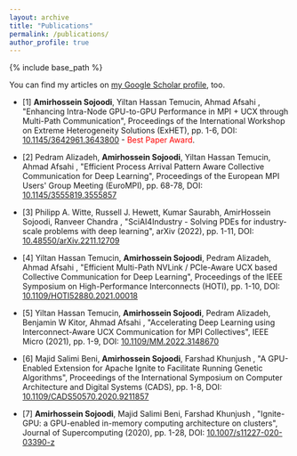 ```yaml
---
layout: archive
title: "Publications"
permalink: /publications/
author_profile: true
---
```

{% include base_path %}

You can find my articles on [my Google Scholar profile](https://scholar.google.co.uk/citations?hl=en&user=Dr5nIRYAAAAJ), too.

- [1] **Amirhossein Sojoodi**, Yiltan Hassan Temucin, Ahmad Afsahi , "Enhancing Intra-Node GPU-to-GPU Performance in MPI + UCX through Multi-Path Communication", Proceedings of the International Workshop on Extreme Heterogeneity Solutions (ExHET), pp. 1-6, DOI: [10.1145/3642961.3643800](https://doi.org/10.1145/3642961.3643800) - <span style="color:red">Best Paper Award</span>.

- [2] Pedram Alizadeh, **Amirhossein Sojoodi**, Yiltan Hassan Temucin, Ahmad Afsahi , "Efficient Process Arrival Pattern Aware Collective Communication for Deep Learning", Proceedings of the European MPI Users' Group Meeting (EuroMPI), pp. 68-78, DOI: [10.1145/3555819.3555857](https://doi.org/10.1145/3555819.3555857)

- [3] Philipp A. Witte, Russell J. Hewett, Kumar Saurabh, AmirHossein Sojoodi, Ranveer Chandra , "SciAI4Industry - Solving PDEs for industry-scale problems with deep learning", arXiv (2022), pp. 1-11, DOI: [10.48550/arXiv.2211.12709](https://doi.org/10.48550/arXiv.2211.12709)

- [4] Yiltan Hassan Temucin, **Amirhossein Sojoodi**, Pedram Alizadeh, Ahmad Afsahi , "Efficient Multi-Path NVLink / PCIe-Aware UCX based Collective Communication for Deep Learning", Proceedings of the IEEE Symposium on High-Performance Interconnects (HOTI), pp. 1-10, DOI: [10.1109/HOTI52880.2021.00018](https://doi.org/10.1109/HOTI52880.2021.00018)

- [5] Yiltan Hassan Temucin, **Amirhossein Sojoodi**, Pedram Alizadeh, Benjamin W Kitor, Ahmad Afsahi , "Accelerating Deep Learning using Interconnect-Aware UCX Communication for MPI Collectives", IEEE Micro (2021), pp. 1-9, DOI: [10.1109/MM.2022.3148670](https://doi.org/10.1109/MM.2022.3148670)

- [6] Majid Salimi Beni, **Amirhossein Sojoodi**, Farshad Khunjush , "A GPU-Enabled Extension for Apache Ignite to Facilitate Running Genetic Algorithms", Proceedings of the International Symposium on Computer Architecture and Digital Systems (CADS), pp. 1-8, DOI: [10.1109/CADS50570.2020.9211857](https://doi.org/10.1109/CADS50570.2020.9211857)

- [7] **Amirhossein Sojoodi**, Majid Salimi Beni, Farshad Khunjush , "Ignite-GPU: a GPU-enabled in-memory computing architecture on clusters", Journal of Supercomputing (2020), pp. 1-28, DOI: [10.1007/s11227-020-03390-z](https://doi.org/10.1007/s11227-020-03390-z)

<!-- New style rendering if publication categories are defined -->
<!-- {% if site.publication_category %}
  {% for category in site.publication_category  %}
    {% assign title_shown = false %}
    {% for post in site.publications reversed %}
      {% if post.category != category[0] %}
        {% continue %}
      {% endif %}
      {% unless title_shown %}
        <h4>{{ category[1].title }}</h4><hr />
        {% assign title_shown = true %}
      {% endunless %}
      {% include archive-single.html %}
    {% endfor %}
  {% endfor %}
{% else %}
  {% for post in site.publications reversed %}
    {% include archive-single.html %}
  {% endfor %}
{% endif %} -->
